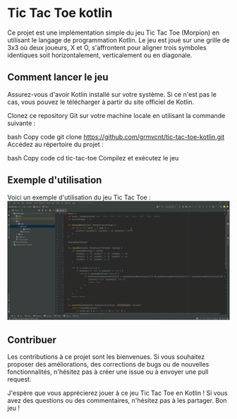 # Tic Tac Toe kotlin
Ce projet est une implémentation simple du jeu Tic Tac Toe (Morpion) en utilisant le langage de programmation Kotlin. Le jeu est joué sur une grille de 3x3 où deux joueurs, X et O, s'affrontent pour aligner trois symboles identiques soit horizontalement, verticalement ou en diagonale.

## Comment lancer le jeu
Assurez-vous d'avoir Kotlin installé sur votre système. Si ce n'est pas le cas, vous pouvez le télécharger à partir du site officiel de Kotlin.

Clonez ce repository Git sur votre machine locale en utilisant la commande suivante :

bash
Copy code
git clone https://github.com/grmvcnt/tic-tac-toe-kotlin.git
Accédez au répertoire du projet :

bash
Copy code
cd tic-tac-toe
Compilez et exécutez le jeu

## Exemple d'utilisation
Voici un exemple d'utilisation du jeu Tic Tac Toe :
![](video-tic-tac-toe-kotlin.gif)

## Contribuer
Les contributions à ce projet sont les bienvenues. Si vous souhaitez proposer des améliorations, des corrections de bugs ou de nouvelles fonctionnalités, n'hésitez pas à créer une issue ou à envoyer une pull request.

J'espère que vous apprécierez jouer à ce jeu Tic Tac Toe en Kotlin ! Si vous avez des questions ou des commentaires, n'hésitez pas à les partager. Bon jeu !
